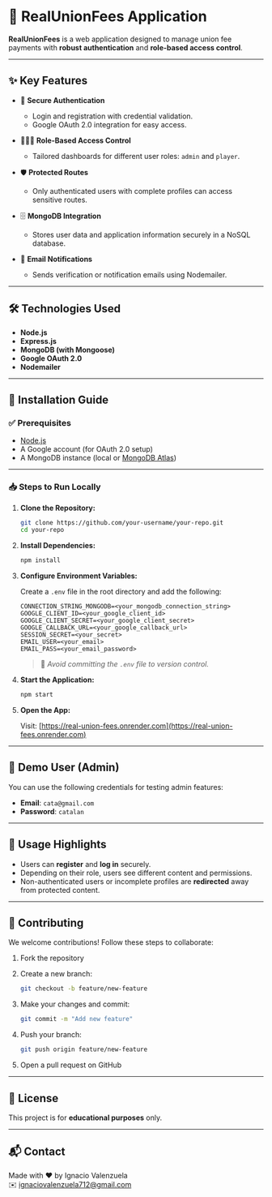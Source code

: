 # 💼 RealUnionFees Application

**RealUnionFees** is a web application designed to manage union fee payments with **robust authentication** and **role-based access control**.

---

## ✨ Key Features

- 🔐 **Secure Authentication**
  - Login and registration with credential validation.
  - Google OAuth 2.0 integration for easy access.

- 🧑‍🤝‍🧑 **Role-Based Access Control**
  - Tailored dashboards for different user roles: `admin` and `player`.

- 🛡️ **Protected Routes**
  - Only authenticated users with complete profiles can access sensitive routes.

- 🗄️ **MongoDB Integration**
  - Stores user data and application information securely in a NoSQL database.

- 📧 **Email Notifications**
  - Sends verification or notification emails using Nodemailer.

---

## 🛠️ Technologies Used

- **Node.js**
- **Express.js**
- **MongoDB (with Mongoose)**
- **Google OAuth 2.0**
- **Nodemailer**

---

## 🚀 Installation Guide

### ✅ Prerequisites

- [Node.js](https://nodejs.org/)
- A Google account (for OAuth 2.0 setup)
- A MongoDB instance (local or [MongoDB Atlas](https://www.mongodb.com/cloud/atlas))

---

### 📥 Steps to Run Locally

1. **Clone the Repository:**

   ```bash
   git clone https://github.com/your-username/your-repo.git
   cd your-repo
   ```

2. **Install Dependencies:**

   ```bash
   npm install
   ```

3. **Configure Environment Variables:**

   Create a `.env` file in the root directory and add the following:

   ```env
   CONNECTION_STRING_MONGODB=<your_mongodb_connection_string>
   GOOGLE_CLIENT_ID=<your_google_client_id>
   GOOGLE_CLIENT_SECRET=<your_google_client_secret>
   GOOGLE_CALLBACK_URL=<your_google_callback_url>
   SESSION_SECRET=<your_secret>
   EMAIL_USER=<your_email>
   EMAIL_PASS=<your_email_password>
   ```

   > 🛑 *Avoid committing the `.env` file to version control.*

4. **Start the Application:**

   ```bash
   npm start
   ```

5. **Open the App:**

   Visit: [https://real-union-fees.onrender.com](https://real-union-fees.onrender.com)

---

## 👤 Demo User (Admin)

You can use the following credentials for testing admin features:

- **Email**: `cata@gmail.com`
- **Password**: `catalan`

---

## 📌 Usage Highlights

- Users can **register** and **log in** securely.
- Depending on their role, users see different content and permissions.
- Non-authenticated users or incomplete profiles are **redirected** away from protected content.

---

## 🤝 Contributing

We welcome contributions! Follow these steps to collaborate:

1. Fork the repository
2. Create a new branch:

   ```bash
   git checkout -b feature/new-feature
   ```

3. Make your changes and commit:

   ```bash
   git commit -m "Add new feature"
   ```

4. Push your branch:

   ```bash
   git push origin feature/new-feature
   ```

5. Open a pull request on GitHub

---

## 📄 License

This project is for **educational purposes** only.

---

## 📬 Contact

Made with ❤️ by Ignacio Valenzuela  
✉️ [ignaciovalenzuela712@gmail.com](mailto:ignaciovalenzuela712@gmail.com)